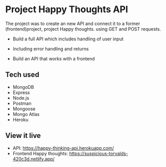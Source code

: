 # Project Happy Thoughts API

The project was to create an new API and connect it to a former (frontend)project, project Happy thoughts. using GET and POST requests.

 - Build a full API which includes handling of user input

 - Including error handling and returns 

 - Build an API that works with a frontend


## Tech used

- MongoDB
- Express
- Node.js
- Postman
- Mongoose
- Mongo Atlas
- Heroku

## View it live

- API: https://happy-thinking-api.herokuapp.com/
- Frontend Happy thoughts: https://suspicious-torvalds-420c3d.netlify.app/ 
